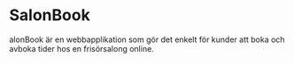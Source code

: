 # SalonBook
alonBook är en webbapplikation som gör det enkelt för kunder att boka och avboka tider hos en frisörsalong online.

